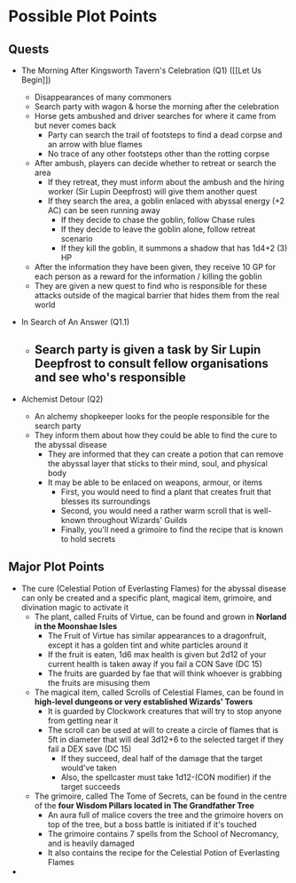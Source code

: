 # Possible Plot Points
## Quests
- The Morning After Kingsworth Tavern's Celebration (Q1) ([[Let Us Begin]])
	- Disappearances of many commoners
	- Search party with wagon & horse the morning after the celebration
	- Horse gets ambushed and driver searches for where it came from but never comes back
		- Party can search the trail of footsteps to find a dead corpse and an arrow with blue flames
		- No trace of any other footsteps other than the rotting corpse
	- After ambush, players can decide whether to retreat or search the area
		- If they retreat, they must inform about the ambush and the hiring worker (Sir Lupin Deepfrost) will give them another quest
		- If they search the area, a goblin enlaced with abyssal energy (+2 AC) can be seen running away
			- If they decide to chase the goblin, follow Chase rules
			- If they decide to leave the goblin alone, follow retreat scenario
			- If they kill the goblin, it summons a shadow that has 1d4+2 (3) HP
	- After the information they have been given, they receive 10 GP for each person as a reward for the information / killing the goblin
	- They are given a new quest to find who is responsible for these attacks outside of the magical barrier that hides them from the real world
- In Search of An Answer (Q1.1)
	- Search party is given a task by Sir Lupin Deepfrost to consult fellow organisations and see who's responsible
		- 

- Alchemist Detour (Q2)
	- An alchemy shopkeeper looks for the people responsible for the search party
	- They inform them about how they could be able to find the cure to the abyssal disease
		- They are informed that they can create a potion that can remove the abyssal layer that sticks to their mind, soul, and physical body
		- It may be able to be enlaced on weapons, armour, or items
			- First, you would need to find a plant that creates fruit that blesses its surroundings
			- Second, you would need a rather warm scroll that is well-known throughout Wizards' Guilds
			- Finally, you'll need a grimoire to find the recipe that is known to hold secrets

## Major Plot Points
- The cure (Celestial Potion of Everlasting Flames) for the abyssal disease can only be created and a specific plant, magical item, grimoire, and divination magic to activate it
	- The plant, called Fruits of Virtue, can be found and grown in **Norland in the Moonshae Isles**
		- The Fruit of Virtue has similar appearances to a dragonfruit, except it has a golden tint and white particles around it
		- If the fruit is eaten, 1d6 max health is given but 2d12 of your current health is taken away if you fail a CON Save (DC 15)
		- The fruits are guarded by fae that will think whoever is grabbing the fruits are misusing them
	- The magical item, called Scrolls of Celestial Flames, can be found in **high-level dungeons or very established Wizards' Towers**
		- It is guarded by Clockwork creatures that will try to stop anyone from getting near it
		- The scroll can be used at will to create a circle of flames that is 5ft in diameter that will deal 3d12+6 to the selected target if they fail a DEX save (DC 15)
			- If they succeed, deal half of the damage that the target would've taken
			- Also, the spellcaster must take 1d12-(CON modifier) if the target succeeds
	- The grimoire, called The Tome of Secrets, can be found in the centre of the **four Wisdom Pillars located in The Grandfather Tree**
		- An aura full of malice covers the tree and the grimoire hovers on top of the tree, but a boss battle is initiated if it's touched
		- The grimoire contains 7 spells from the School of Necromancy, and is heavily damaged
		- It also contains the recipe for the Celestial Potion of Everlasting Flames
- 
